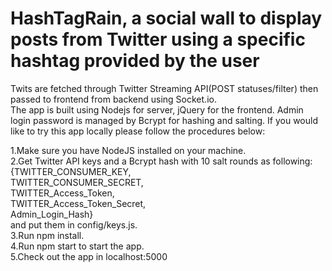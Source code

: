 # HashTagRain, a social wall to display posts from Twitter using a specific hashtag provided by the user

Twits are fetched through Twitter Streaming API(POST statuses/filter) then passed to frontend from backend using Socket.io.  
The app is built using Nodejs for server, jQuery for the frontend. Admin login password is managed by  Bcrypt for hashing and salting. If you would like to try this app locally please follow the procedures below:

1.Make sure you have NodeJS installed on your machine.<br />2.Get Twitter API keys and a Bcrypt hash with 10 salt rounds as following:  
{TWITTER_CONSUMER_KEY,   
 TWITTER_CONSUMER_SECRET,   
 TWITTER_Access_Token,   
 TWITTER_Access_Token_Secret,  
 Admin_Login_Hash}  
 and put them in config/keys.js.  
3.Run npm install.  
4.Run npm start to start the app.  
5.Check out the app in localhost:5000  
